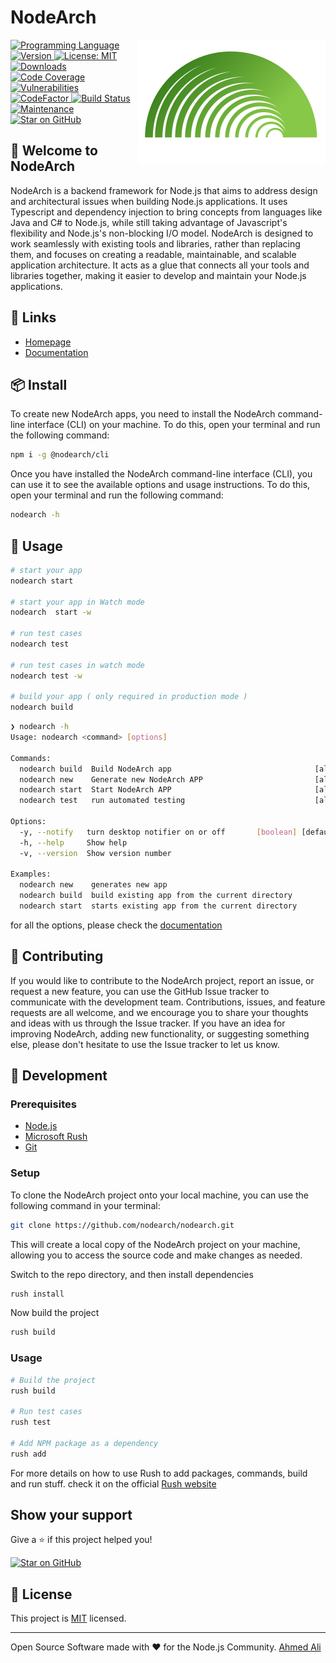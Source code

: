<h1 align="left" >NodeArch</h1>

<img align="right" src="/assets/isolated-layout.svg" height="200" width="300" alt="NodeArch Logo" />

<p>
  <a href="https://nodearch.io" target="_blank">
    <img alt="Programming Language" src="https://img.shields.io/badge/typescript-100%25-blue.svg" />
  </a>
  <a href="https://www.npmjs.com/package/@nodearch/core" target="_blank">
    <img alt="Version" src="https://img.shields.io/npm/v/@nodearch/core.svg?label=Version" />
  </a>
  <a href="https://github.com/BlueMax-IO/nodearch/blob/master/LICENSE" target="_blank">
    <img alt="License: MIT" src="https://img.shields.io/badge/License-MIT-yellow.svg" />
  </a>
  <a href="https://https://www.npmjs.com/package/@nodearch/core" target="_blank">
    <img alt="Downloads" src="https://img.shields.io/npm/dt/@nodearch/core.svg" />
  </a>
  <a href="https://coveralls.io/github/nodearch/core?branch=master" target="_blank">
    <img alt="Code Coverage" src="https://coveralls.io/repos/github/BlueMax-IO/nodearch/badge.svg?branch=master" />
  </a>
  <a href="https://img.shields.io/snyk/vulnerabilities/npm/@nodearch/core" target="_blank">
    <img alt="Vulnerabilities" src="https://img.shields.io/snyk/vulnerabilities/npm/@nodearch/core.svg" />
  </a>
  <a href="https://www.codefactor.io/repository/github/ahmedali7o1/nodearch" target="_blank">
    <img src="https://www.codefactor.io/repository/github/ahmedali7o1/nodearch/badge" alt="CodeFactor" />
  </a>
  <a href="https://img.shields.io/github/workflow/status/bluemax-io/nodearch/Deploy/master" target="_blank">
    <img alt="Build Status" src="https://img.shields.io/github/actions/workflow/status/bluemax-io/nodearch/deploy.yml?branch=master" />
  </a>
  <a href="https://github.com/nodearch/nodearch/graphs/commit-activity" target="_blank">
    <img alt="Maintenance" src="https://img.shields.io/maintenance/yes/2023.svg" />
  </a>
  <a href="https://github.com/bluemax-io/nodearch/stargazers" target="_blank">
    <img alt="Star on GitHub" src="https://img.shields.io/github/stars/bluemax-io/nodearch?style=social" />
  </a>
</p>

## 👋 Welcome to NodeArch

NodeArch is a backend framework for Node.js that aims to address design and architectural issues when building Node.js applications. It uses Typescript and dependency injection to bring concepts from languages like Java and C# to Node.js, while still taking advantage of Javascript's flexibility and Node.js's non-blocking I/O model. NodeArch is designed to work seamlessly with existing tools and libraries, rather than replacing them, and focuses on creating a readable, maintainable, and scalable application architecture. It acts as a glue that connects all your tools and libraries together, making it easier to develop and maintain your Node.js applications.


## 🔗 Links

* [Homepage](https://nodearch.io)
* [Documentation](https://nodearch.io/docs)

## 📦 Install

To create new NodeArch apps, you need to install the NodeArch command-line interface (CLI) on your machine. To do this, open your terminal and run the following command:

```sh
npm i -g @nodearch/cli
```

Once you have installed the NodeArch command-line interface (CLI), you can use it to see the available options and usage instructions. To do this, open your terminal and run the following command:
```sh
nodearch -h
```

## 🚀 Usage

```sh
# start your app
nodearch start

# start your app in Watch mode
nodearch  start -w

# run test cases
nodearch test

# run test cases in watch mode
nodearch test -w

# build your app ( only required in production mode )
nodearch build
```
```bash
❯ nodearch -h
Usage: nodearch <command> [options]

Commands:
  nodearch build  Build NodeArch app                                [aliases: b]
  nodearch new    Generate new NodeArch APP                         [aliases: n]
  nodearch start  Start NodeArch APP                                [aliases: s]
  nodearch test   run automated testing                             [aliases: t]

Options:
  -y, --notify   turn desktop notifier on or off       [boolean] [default: true]
  -h, --help     Show help                                             [boolean]
  -v, --version  Show version number                                   [boolean]

Examples:
  nodearch new    generates new app
  nodearch build  build existing app from the current directory
  nodearch start  starts existing app from the current directory
```

for all the options, please check the [documentation](https://nodearch.io/docs)

## 🤝 Contributing
If you would like to contribute to the NodeArch project, report an issue, or request a new feature, you can use the GitHub Issue tracker to communicate with the development team. Contributions, issues, and feature requests are all welcome, and we encourage you to share your thoughts and ideas with us through the Issue tracker. If you have an idea for improving NodeArch, adding new functionality, or suggesting something else, please don't hesitate to use the Issue tracker to let us know.

## 👷 Development
### Prerequisites
* [Node.js](https://nodejs.org/en/download/)
* [Microsoft Rush](https://rushjs.io/pages/intro/get_started/)
* [Git](https://git-scm.com/book/en/v2/Getting-Started-Installing-Git)

### Setup
To clone the NodeArch project onto your local machine, you can use the following command in your terminal:
```bash
git clone https://github.com/nodearch/nodearch.git
```
This will create a local copy of the NodeArch project on your machine, allowing you to access the source code and make changes as needed.

Switch to the repo directory, and then install dependencies
```bash
rush install
```

Now build the project
```bash
rush build
```

### Usage

```bash
# Build the project
rush build

# Run test cases
rush test

# Add NPM package as a dependency
rush add
```

For more details on how to use Rush to add packages, commands, build and run stuff. check it on the official [Rush website](https://rushjs.io/pages/intro/welcome/)

## Show your support

Give a ⭐️ if this project helped you! 

[![Star on GitHub](https://img.shields.io/github/stars/bluemax-io/nodearch?style=social)](https://github.com/bluemax-io/nodearch/stargazers)

## 📝 License
This project is [MIT](https://github.com/BlueMax-IO/nodearch/blob/master/LICENSE) licensed.

***

Open Source Software made with ❤️ for the Node.js Community. [Ahmed Ali](https://github.com/AhmedAli7O1)
